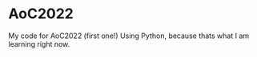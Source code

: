 # AoC2022
 
My code for AoC2022 (first one!) Using Python, because thats what I am learning right now.
